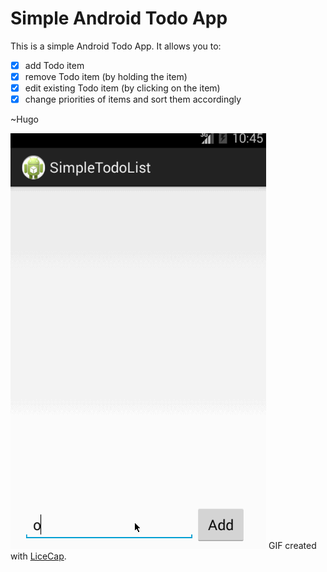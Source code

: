 # Simple Android Todo App

This is a simple Android Todo App. It allows you to:
* [x] add Todo item
* [x] remove Todo item (by holding the item)
* [x] edit existing Todo item (by clicking on the item)
* [x] change priorities of items and sort them accordingly

~Hugo

![Video Walkthrough](simpletodo.gif)
GIF created with [LiceCap](http://www.cockos.com/licecap/).

